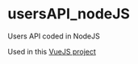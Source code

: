# usersAPI_nodeJS
Users API coded in NodeJS

Used in this [VueJS project](https://github.com/peppearl/users-project-vuejs)
